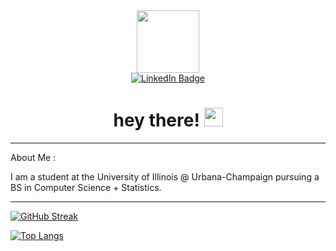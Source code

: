 <div id="header" align="center">
  <img src="https://media.giphy.com/media/M9gbBd9nbDrOTu1Mqx/giphy.gif" width="100"/>
  
  <div id="badges">
    <a target="_blank" rel="noopener noreferrer" href="https://www.linkedin.com/in/charleston-wang-2003/">
      <img src="https://img.shields.io/badge/LinkedIn-blue?style=for-the-badge&logo=linkedin&logoColor=white" alt="LinkedIn Badge"/>
    </a>
  </div>
  
  <div id="header">
    <img src="https://komarev.com/ghpvc/?username=clwang5&style=flat-square&color=blue" alt=""/>
  </div>

  <h1>
    hey there!
    <img src="https://media.giphy.com/media/hvRJCLFzcasrR4ia7z/giphy.gif" width="30px"/>
  </h1>
</div>

---

About Me :

I am a student at the University of Illinois @ Urbana-Champaign pursuing a BS in Computer Science + Statistics.

---
[![GitHub Streak](http://github-readme-streak-stats.herokuapp.com?user=clwang5&theme=dark&background=000000)](https://git.io/streak-stats)

[![Top Langs](https://github-readme-stats.vercel.app/api/top-langs/?username=clwang5&layout=compact&theme=vision-friendly-dark)](https://github.com/anuraghazra/github-readme-stats)
